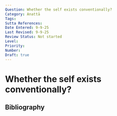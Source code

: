 ```yaml
---
Question: Whether the self exists conventionally?
Category: Anattā
Tags: 
Sutta References: 
Date Entered: 9-9-25
Last Revised: 9-9-25
Review Status: Not started
Level: 
Priority: 
Number: 
Draft: true
---
```


# Whether the self exists conventionally?

## Bibliography

<!-- 

Notes:



-->